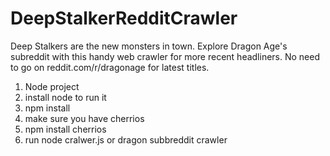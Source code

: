# DeepStalkerRedditCrawler
Deep Stalkers are the new monsters in town. Explore Dragon Age's subreddit with this handy web crawler for more recent headliners. No need to go on reddit.com/r/dragonage for latest titles.
1. Node project
2. install node to run it
3. npm install 
4. make sure you have cherrios
5. npm install cherrios
6. run node cralwer.js or dragon subbreddit crawler
